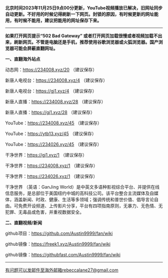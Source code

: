 **北京时间2023年11月25日9点00分更新，YouTube视频播放已解决，旧网址同步自动更新。不好用的时候记得刷新一下网页。封锁的原因，有时候更新的网址能用，有时候不能用，建议把能用的网址保存下来。**

***

**如果打开网页提示“502 Bad Gateway” 或者打开网页加载很慢或者视频加载不出来，刷新网页。不管是电脑还是手机，推荐使用谷歌浏览器或火狐浏览器。国产浏览器可能会屏蔽直翻网址。**

**一、直翻海外站点**

动态网：https://234008.xyz/20 （建议保存）

新唐人电视台：https://234008.xyz/4 （建议保存）

新唐人电视台：https://gj1.xyz/4 （建议保存）

新唐人直播：https://234008.xyz/28 （建议保存）

新唐人直播：https://gj1.xyz/28 （建议保存）

YouTube：https://234008.xyz/45 （建议保存）

YouTube：https://ytb13.xyz/45 （建议保存）

YouTube：https://234026.xyz/45 （建议保存）

干净世界：https://gj1.xyz/1 （建议保存）

干净世界：https://234008.xyz/1 （建议保存）

干净世界：https://234026.xyz/1 （建议保存）

干净世界 （英语：GanJing World）是中英文多语种影视综合平台、并提供在线信息服务，是总部位于美国纽约中城的高科技公司。该平台整合主流媒体及自媒体，涵盖新闻、时政、健康、生活等多领域；强调传统和普世价值、倡导言论自由。可免费开设频道、上传影片分享，平台有四项指南原则，无暴力、无色情、无犯罪、无毒品或危害，并重视数据安全。

**二、直翻视频/新闻**

github项目：https://github.com/Austin9999/fan/wiki

github镜像：https://freek1.xyz/Austin9999/fan/wiki

github镜像：https://githubfast.com/Austin9999/fan/wiki


***


有问题可以发邮件至海外邮箱rebeccalane27@gmail.com

